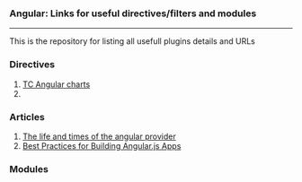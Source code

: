 ### Angular: Links for useful directives/filters and modules
***
This is the repository for listing all usefull plugins details and URLs

### Directives
1. [TC Angular charts](https://github.com/carlcraig/tc-angular-chartjs#tc-angular-chartjs)
2. 

### Articles
1. [The life and times of the angular provider](http://www.linkplugapp.com/a/394945?utm_content=buffer73786&utm_medium=social&utm_source=twitter.com&utm_campaign=buffer)
2. [Best Practices for Building Angular.js Apps](https://medium.com/@dickeyxxx/best-practices-for-building-angular-js-apps-266c1a4a6917)


### Modules
